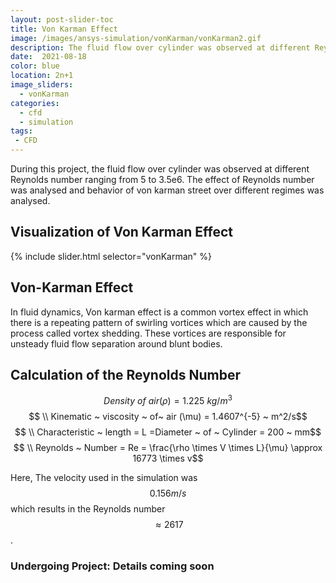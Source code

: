 ```yaml
---
layout: post-slider-toc
title: Von Karman Effect
image: /images/ansys-simulation/vonKarman/vonKarman2.gif
description: The fluid flow over cylinder was observed at different Reynolds number ranging from 5 to 3.5e6. The effect of Reynolds number was analysed and behavior of von karman street over different regimes was analysed.
date:  2021-08-18
color: blue
location: 2n+1
image_sliders:
  - vonKarman
categories:
  - cfd 
  - simulation
tags:
 - CFD
---
```


During this project, the fluid flow over cylinder was observed at different Reynolds number ranging from 5 to 3.5e6. The effect of Reynolds number was analysed and behavior of von karman street over different regimes was analysed.

## Visualization of Von Karman Effect

{% include slider.html selector="vonKarman" %}

<div>
<object data="{{ site.url }}{{ site.baseurl }}/images/ansys-simulation/vonKarman/vonKarman.gif" width="100%" height="100%" type="image/gif"></object>
</div>


## Von-Karman Effect
In fluid dynamics, Von karman effect is a common vortex effect in which there is a repeating pattern of swirling vortices which are caused by the process called vortex shedding. These vortices are responsible for unsteady fluid flow separation around blunt bodies.

## Calculation of the Reynolds Number

$$ Density ~ of~  air (\rho ) = 1.225 ~ kg/m^3 $$ 
$$ \\ Kinematic ~ viscosity ~ of~  air (\mu)  = 1.4607^{-5} ~ m^2/s$$
$$ \\ Characteristic ~ length  = L =Diameter ~ of ~ Cylinder  = 200 ~ mm$$
$$ \\ Reynolds ~ Number  = Re = \frac{\rho \times V \times L}{\mu} \approx 16773 \times v$$

Here, The velocity used in the simulation was $$ 0.156 m/s $$ which results in the Reynolds number $$\approx 2617$$.


<h3> Undergoing Project: Details coming soon</h3>